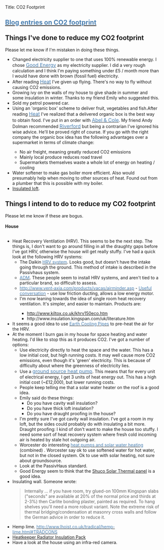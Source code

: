 Title: CO2 Footprint

<div style="clear:both">
<div>
<h2><a href="http://blog.tlocke.org.uk/search/label/co2-footprint" rel="nofollow" target="_blank"><font color="#497fb1">Blog entries on CO2 footprint</font></a><br>
<br>
Things I've done to reduce my CO2 footprint</h2>
Please let me know if I'm mistaken in doing these things. <br>
<div>
<ul>
<li>Changed electricity supplier to one that uses 100% renewable energy. I chose <a href="http://www.good-energy.co.uk/" rel="nofollow" target="_blank"><font color="#497fb1" size="+0">Good Energy</font></a> as my electricity supplier. I did a very rough calculation and I think I'm paying something under £5 / month more than I would have done with brown (fossil fuel) electricity. 
</li>
<li>After reading <a href="http://uk.blog.360.yahoo.com/blog-n8mQdaMld6nzBHpvRQIs7zE-?cq=1&amp;p=32" rel="nofollow" target="_blank"><font color="#497fb1" size="+0">Heat</font></a> I've given up flying. There's no way to fly without causing CO2 emissions. 
</li>
<li>Growing ivy on the walls of my house to give shade in summer and some insulation in winter. Thanks to my friend Emily who suggested this. 
</li>
<li>Sold my petrol powered car.</li>
<li>Using an 'organic box' scheme to deliver fruit, vegetables and fish.After reading <a href="http://uk.blog.360.yahoo.com/blog-n8mQdaMld6nzBHpvRQIs7zE-?cq=1&amp;p=32" rel="nofollow" target="_blank"><font color="#497fb1" size="+0">Heat</font></a> I've realized that a delivered organic box is the best way to obtain food. I've put in an order with <a href="http://www.abel-cole.co.uk/" rel="nofollow" target="_blank"><font color="#497fb1" size="+0">Abel &amp; Cole</font></a>. My friend Andy Dolman recommended <a href="http://www.riverford.co.uk/" rel="nofollow" target="_blank"><font color="#497fb1" size="+0">Riverford</font></a> but being a contrarian I've ignored his wise advice. He'll be proved right of course.
If you go with the right company the organic box idea has the following advantages over a supermarket in terms of climate change: <br>
<div>
<ul>
<li>No air freight, meaning greatly reduced CO2 emissions 
</li>
<li>Mainly local produce reduces road travel 
</li>
<li>Supermarkets themselves waste a whole lot of energy on heating / cooling</li>
</ul>
</div>
</li>
<li>Water softener to make gas boiler more efficient. Also would presumably
help when moving to other sources of heat. Found out from a plumber
that this is possible with my boiler.</li>
<li><a href="http://blog.tlocke.org.uk/2010/02/loft-insulation.html" rel="nofollow">Insulated loft</a>.<br>
</li>
 

</ul>
</div>

<h2>Things I intend to do to reduce my CO2 footprint</h2>
<div>Please let me know if these are bogus.</div>
<br>
<b>House</b><br>
<br>
<ul>
<li>Heat Recovery Ventilation (HRV). This seems to be the next step. The things is, I don't want to go around filling in all the draughty gaps before I've got HRV, otherwise the house will get really stuffy. I've had a quick look at the following HRV systems: 
<ul>
<li>The Daikin <a href="http://www.ventyourhome.com/" rel="nofollow" target="_blank"><font color="#497fb1">HRV system</font></a>. Looks good, but doesn't have the intake going through the ground. This method of intake is described in the Passivhaus system. 
</li>
<li><a href="http://www.admsystems.co.uk/" rel="nofollow" target="_blank"><font color="#497fb1">ADM</font></a>. These people seem to install HRV systems, and aren't tied to a particular brand, so difficult to assess. 
</li>
<li><a href="http://www.vent-axia.com/products/vacas/airminder.asp" rel="nofollow" target="_blank"><font color="#497fb1">http://www.vent-axia.com/products/vacas/airminder.asp</font></a> - <a href="http://www.greenbuildingforum.co.uk/forum/index2.php?DATEIN=tpc_pcrzdkdsa_1164561340&amp;showpage=1" rel="nofollow" target="_blank"><font color="#497fb1">Useful conversation</font></a> - use low friction ducting, allows a low energy motor.</li>
<li>I'm now leaning towards the idea of single room heat recovery ventilation. It's simpler, and easier to maintain. Products are:</li>
<ul><li><a href="http://www.kiltox.co.uk/khrv150eco.htm" rel="nofollow">http://www.kiltox.co.uk/khrv150eco.htm</a></li>
<li>http://www.insulation.kingspan.com/uk/literature.htm</li></ul>
</ul>
</li>
<li>It seems a good idea to use <a href="http://en.wikipedia.org/wiki/Earth_cooling_tubes" rel="nofollow" target="_blank"><font color="#497fb1">Earth Cooling Pipes</font></a> to pre-heat the air for the HRV. 
</li>

<li>At the moment I burn gas in my house for space heating and water heating. I'd like to stop this as it produces CO2. I've got a number of options: 
<ul>
<li>Use electricity directly to heat the space and the water. This has a low initial cost, but high running costs. It may well cause more CO2 emissions, even though it's 'green' electricity. This is because of difficulty about where the greenness of electricity lies. 
</li>
<li>Use a <a href="http://en.wikipedia.org/wiki/Geothermal_exchange_heat_pump" rel="nofollow" target="_blank"><font color="#497fb1" size="+0">ground source heat pump</font></a>. This means that for every unit of electrical energy, I get 3 units of heat energy out. This has a high initial cost (~£12,000), but lower running costs. 
</li>
<li>People keep telling me that a solar water heater on the roof is a good idea. 
</li>
<li>Emily said do these things: 
<ul>
<li>Do you have cavity wall insulation? 
</li>
<li>Do you have thick loft insulation? 
</li>
<li>Do you have draught proofing in the house?</li>
</ul>
</li>
<li>I'm pretty sure I've got cavity wall insulation. I've got a room in my loft, but the sides could probably do with insulating a bit more. Draught proofing: I kind of don't want to make the house too stuffy. I need some sort of heat recovery system where fresh cold incoming air is heated by stale hot outgoing air. 
</li>
<li>Worcester do interesting <a href="http://www.worcester-bosch.co.uk/index.php?fuseaction=product.range&amp;con_id=128022&amp;from_id=128022" rel="nofollow" target="_blank"><font color="#497fb1">heat pumps and solar water heating</font></a> (combined) . Worcester say ok to use softened water for hot water, but not in the closed system. Ok to use with solar heating, not sure about groundsource. 
</li>
<li>Look at the PassivHaus standard.</li>
<li>Good Energy seem to think that the <a href="http://www.goodenergyshop.co.uk/details.asp?id=88" rel="nofollow">Shuco Solar Thermal panel</a> is a good idea.<br>
</li>
</ul>
</li>
<li>Insulating wall. Someone wrote: 
<blockquote>Internally ... if you have room, try glued-on 100mm Kingspan slabs ("seconds" are available at 20% of the normal price and thirds at 2-3%) then Carlite bonding plaster, painted as required. To hang shelves you'll need a more robust variant. Note the extreme risk of thermal bridging/condensation at masonry cross walls and follow the German advice in order to reduce it.</blockquote>
</li>
<li>Hemp lime. <a href="http://www.lhoist.co.uk/tradical/hemp-lime.html#TRADCONS" rel="nofollow" target="_blank"><font color="#497fb1">http://www.lhoist.co.uk/tradical/hemp-lime.html#TRADCONS</font></a></li>
<li> <a href="http://mailengine.virtualcontact.co.uk/clicktracker.php?cd=7433&amp;ld=27&amp;md=29&amp;ud=e657ae8ebc0abf5f9cf8dd916f00047a&amp;url=http://www.goodenergyshop.co.uk/details.asp%3FParentID=%26CSS=All%26id=57%26utm_source=10%25newsletter%26utm_medium=email%26utm_term=October%26utm_campaign=Heatkeeper%2BPromo" rel="nofollow" target="_blank" title="Heatkeeper">Heatkeeper Radiator Insulation Pack</a></li>
<li>Have a look at the house using an infra-red camera.<br>
</li>
</ul>
</div>
</div>

